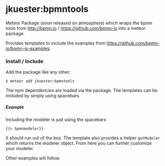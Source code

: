 # jkuester:bpmntools
Meteor Package (soon released on atmosphere) which wraps the bpmn  tools from http://bpmn.io / https://github.com/bpmn-io into a meteor package.

Provides templates to include the examples from https://github.com/bpmn-io/bpmn-js-examples.

### Install / Include

Add the package like any other:

```
$ meteor add jkuester:bpmntools
```

The npm dependencies are loaded via the package.
The templates can be included by simply using spacebars.

##### Example

Including the modeler is just using the spacebars

```
{{> bpmnmodeler}}
```

It should run out of the box. The template also provides a helper `getModeler` whcih returns the modeler object. From here you can further customize your modeler.

Other examples will follow.
